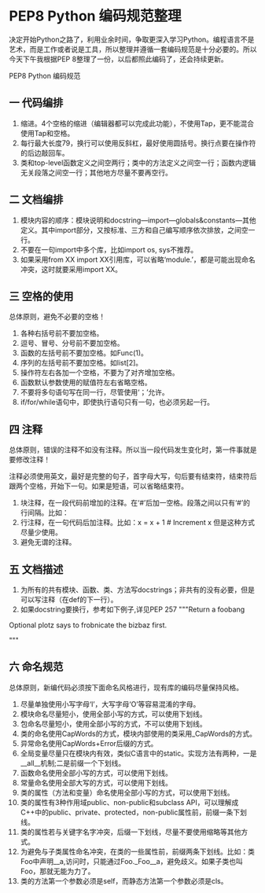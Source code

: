 # PEP8 Python 编码规范整理
决定开始Python之路了，利用业余时间，争取更深入学习Python。编程语言不是艺术，而是工作或者说是工具，所以整理并遵循一套编码规范是十分必要的。所以今天下午我根据PEP 8整理了一份，以后都照此编码了，还会持续更新。

PEP8 Python 编码规范
## 一 代码编排
 1. 缩进。4个空格的缩进（编辑器都可以完成此功能），不使用Tap，更不能混合使用Tap和空格。
 2. 每行最大长度79，换行可以使用反斜杠，最好使用圆括号。换行点要在操作符的后边敲回车。
 3. 类和top-level函数定义之间空两行；类中的方法定义之间空一行；函数内逻辑无关段落之间空一行；其他地方尽量不要再空行。
## 二 文档编排
 1. 模块内容的顺序：模块说明和docstring—import—globals&constants—其他定义。其中import部分，又按标准、三方和自己编写顺序依次排放，之间空一行。
 2. 不要在一句import中多个库，比如import os, sys不推荐。
 3. 如果采用from XX import XX引用库，可以省略‘module.’，都是可能出现命名冲突，这时就要采用import XX。
## 三 空格的使用
 总体原则，避免不必要的空格！
  1. 各种右括号前不要加空格。
  2. 逗号、冒号、分号前不要加空格。
  3. 函数的左括号前不要加空格。如Func(1)。
  4. 序列的左括号前不要加空格。如list[2]。
  5. 操作符左右各加一个空格，不要为了对齐增加空格。
  6. 函数默认参数使用的赋值符左右省略空格。
  7. 不要将多句语句写在同一行，尽管使用‘；’允许。
  8. if/for/while语句中，即使执行语句只有一句，也必须另起一行。
## 四 注释
总体原则，错误的注释不如没有注释。所以当一段代码发生变化时，第一件事就是要修改注释！
  
注释必须使用英文，最好是完整的句子，首字母大写，句后要有结束符，结束符后跟两个空格，开始下一句。如果是短语，可以省略结束符。
1. 块注释，在一段代码前增加的注释。在‘#’后加一空格。段落之间以只有‘#’的行间隔。比如：<br/>
2. 行注释，在一句代码后加注释。比如：x = x + 1			# Increment x
但是这种方式尽量少使用。
3. 避免无谓的注释。
## 五 文档描述
1. 为所有的共有模块、函数、类、方法写docstrings；非共有的没有必要，但是可以写注释（在def的下一行）。
2. 如果docstring要换行，参考如下例子,详见PEP 257
"""Return a foobang

Optional plotz says to frobnicate the bizbaz first.

"""
## 六 命名规范
总体原则，新编代码必须按下面命名风格进行，现有库的编码尽量保持风格。
1. 尽量单独使用小写字母‘l’，大写字母‘O’等容易混淆的字母。
2. 模块命名尽量短小，使用全部小写的方式，可以使用下划线。
3. 包命名尽量短小，使用全部小写的方式，不可以使用下划线。
4. 类的命名使用CapWords的方式，模块内部使用的类采用_CapWords的方式。
5. 异常命名使用CapWords+Error后缀的方式。
6. 全局变量尽量只在模块内有效，类似C语言中的static。实现方法有两种，一是__all__机制;二是前缀一个下划线。
7. 函数命名使用全部小写的方式，可以使用下划线。
8. 常量命名使用全部大写的方式，可以使用下划线。
9. 类的属性（方法和变量）命名使用全部小写的方式，可以使用下划线。
10. 类的属性有3种作用域public、non-public和subclass API，可以理解成C++中的public、private、protected，non-public属性前，前缀一条下划线。
11. 类的属性若与关键字名字冲突，后缀一下划线，尽量不要使用缩略等其他方式。
12. 为避免与子类属性命名冲突，在类的一些属性前，前缀两条下划线。比如：类Foo中声明__a,访问时，只能通过Foo._Foo__a，避免歧义。如果子类也叫Foo，那就无能为力了。
13. 类的方法第一个参数必须是self，而静态方法第一个参数必须是cls。
